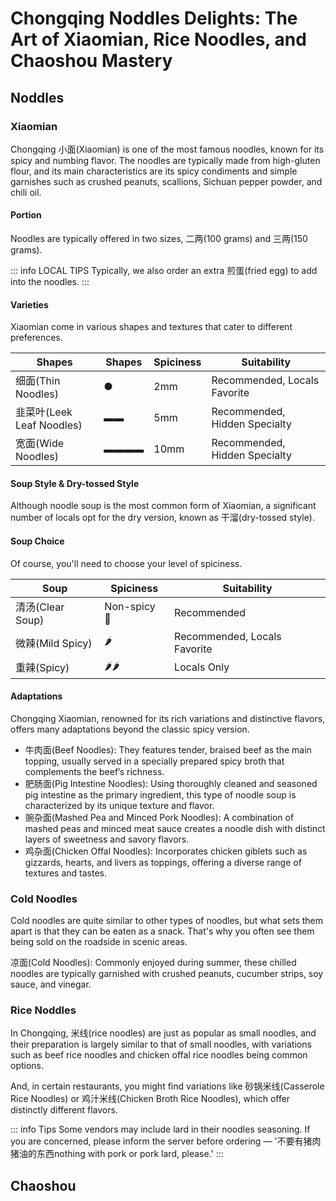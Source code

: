 # Chongqing Noddles Delights: The Art of Xiaomian, Rice Noodles, and Chaoshou Mastery

## Noddles

### Xiaomian

Chongqing <Speech>小面</Speech>(Xiaomian) is one of the most famous noodles, known for its spicy and numbing flavor. The noodles are typically made from high-gluten flour, and its main characteristics are its spicy condiments and simple garnishes such as crushed peanuts, scallions, Sichuan pepper powder, and chili oil.

#### Portion

Noodles are typically offered in two sizes, <Speech>二两</Speech>(100 grams) and <Speech>三两</Speech>(150 grams).

::: info LOCAL TIPS
Typically, we also order an extra <Speech>煎蛋</Speech>(fried egg) to add into the noodles.
:::

#### Varieties

Xiaomian come in various shapes and textures that cater to different preferences. 

<table>
  <thead>
    <tr>
      <th>Shapes</th>
      <th>Shapes</th>
      <th>Spiciness</th>
      <th>Suitability</th>
    </tr>
  </thead>
  <tbody>
    <tr>
      <td><Speech>细面</Speech>(Thin Noodles)</td>
      <td>●</td>
      <td>2mm</td>
      <td>Recommended, Locals Favorite</td>
    </tr>
    <tr>
      <td><Speech>韭菜叶</Speech>(Leek Leaf Noodles)</td>
      <td>▬▬</td>
      <td>5mm</td>
      <td>Recommended, Hidden Specialty</td>
    </tr>
    <tr>
      <td><Speech>宽面</Speech>(Wide Noodles)</td>
      <td>▬▬▬▬</td>
      <td>10mm</td>
      <td>Recommended, Hidden Specialty</td>
    </tr>
  </tbody>
</table>

#### Soup Style & Dry-tossed Style

Although noodle soup is the most common form of Xiaomian, a significant number of locals opt for the dry version, known as <Speech as="甘溜">干溜</Speech>(dry-tossed style).

#### Soup Choice

Of course, you'll need to choose your level of spiciness.

<table>
  <thead>
    <tr>
      <th>Soup</th>
      <th>Spiciness</th>
      <th>Suitability</th>
    </tr>
  </thead>
  <tbody>
    <tr>
      <td><Speech>清汤</Speech>(Clear Soup)</td>
      <td>Non-spicy 🥬</td>
      <td>Recommended</td>
    </tr>
    <tr>
      <td><Speech>微辣</Speech>(Mild Spicy)</td>
      <td>🌶️</td>
      <td>Recommended, Locals Favorite</td>
    </tr>
    <tr>
      <td><Speech>重辣</Speech>(Spicy)</td>
      <td>🌶️🌶️</td>
      <td>Locals Only</td>
    </tr>
  </tbody>
</table>

#### Adaptations

Chongqing Xiaomian, renowned for its rich variations and distinctive flavors, offers many adaptations beyond the classic spicy version. 
- <Speech>牛肉面</Speech>(Beef Noodles): They features tender, braised beef as the main topping, usually served in a specially prepared spicy broth that complements the beef’s richness.
- <Speech>肥肠面</Speech>(Pig Intestine Noodles): Using thoroughly cleaned and seasoned pig intestine as the primary ingredient, this type of noodle soup is characterized by its unique texture and flavor.
- <Speech>豌杂面</Speech>(Mashed Pea and Minced Pork Noodles): A combination of mashed peas and minced meat sauce creates a noodle dish with distinct layers of sweetness and savory flavors.
- <Speech>鸡杂面</Speech>(Chicken Offal Noodles): Incorporates chicken giblets such as gizzards, hearts, and livers as toppings, offering a diverse range of textures and tastes.

### Cold Noodles

Cold noodles are quite similar to other types of noodles, but what sets them apart is that they can be eaten as a snack. That's why you often see them being sold on the roadside in scenic areas.

<Speech>凉面</Speech>(Cold Noodles): Commonly enjoyed during summer, these chilled noodles are typically garnished with crushed peanuts, cucumber strips, soy sauce, and vinegar.

### Rice Noddles

In Chongqing, <speech>米线</speech>(rice noodles) are just as popular as small noodles, and their preparation is largely similar to that of small noodles, with variations such as beef rice noodles and chicken offal rice noodles being common options.

And, in certain restaurants, you might find variations like  <speech>砂锅米线</speech>(Casserole Rice Noodles) or <speech>鸡汁米线</speech>(Chicken Broth Rice Noodles), which offer distinctly different flavors.

::: info Tips
Some vendors may include lard in their noodles seasoning. If you are concerned, please inform the server before ordering — '<Speech>不要有猪肉猪油的东西</Speech>nothing with pork or pork lard, please.'
:::

## Chaoshou
